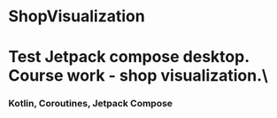 # ShopVisualization
# Test Jetpack compose desktop. Course work - shop visualization.\
### Kotlin, Coroutines, Jetpack Compose
